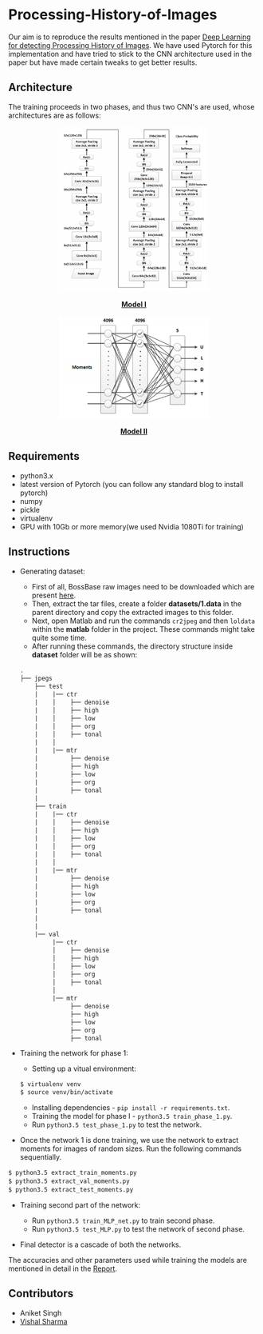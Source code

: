 # Processing-History-of-Images
Our aim is to reproduce the results mentioned in the paper [Deep Learning for detecting Processing History of Images](https://pdfs.semanticscholar.org/23c5/9ffc8161ca2cc1758c137760563de29ef582.pdf).
We have used Pytorch for this implementation and have tried to stick to the CNN architecture used in the paper but have made certain tweaks to get better results.

## Architecture
The training proceeds in two phases, and thus two CNN's are used, whose architectures are as follows:
<div align="center">
<img src="images/phase_1.png" alt="Drawing" style="width: 300px;"/>
<p align="center">
    <b><u> Model I </u></b>
</p>
</div>
<div align="center">
<img src="images/phase_2.png" alt="Drawing" style="width: 300px;"/>
<p align="center">
    <b><u> Model II </u></b>
</p>
</div>


## Requirements
- python3.x
- latest version of Pytorch (you can follow any standard blog to install pytorch)
- numpy
- pickle
- virtualenv
- GPU with 10Gb or more memory(we used Nvidia 1080Ti for training)


## Instructions
- Generating dataset:
    - First of all, BossBase raw images need to be downloaded which are present [here](http://agents.fel.cvut.cz/stegodata/RAWs/).
    - Then, extract the tar files, create a folder **datasets/1.data** in the parent directory and copy the extracted images to this folder.
    - Next, open Matlab and run the commands `cr2jpeg` and then `loldata` within the **matlab** folder in the project. These commands might take quite some time.
    - After running these commands, the directory structure inside **dataset** folder will be as shown:
    ```
    .
    ├── jpegs
        ├── test
        |    |── ctr
        |    │    ├── denoise
        |    │    ├── high
        |    │    ├── low
        |    │    ├── org
        |    │    ├── tonal
        |    │
        |    |── mtr
        |         ├── denoise
        |         ├── high
        |         ├── low
        |         ├── org
        |         ├── tonal
        |       
        ├── train
        |    |── ctr
        |    │    ├── denoise
        |    │    ├── high
        |    │    ├── low
        |    │    ├── org
        |    │    ├── tonal
        |    │
        |    |── mtr
        |         ├── denoise
        |         ├── high
        |         ├── low
        |         ├── org
        |         ├── tonal        
        |        
        |
        |── val
             |── ctr
             │    ├── denoise
             │    ├── high
             │    ├── low
             │    ├── org
             │    ├── tonal
             │
             |── mtr
                  ├── denoise
                  ├── high
                  ├── low
                  ├── org
                  ├── tonal        
    ```

- Training the network for phase 1:
    - Setting up a vitual environment:
    ```bash
    $ virtualenv venv
    $ source venv/bin/activate
    ```
    - Installing dependencies - `pip install -r requirements.txt`.
    - Training the model for phase I - `python3.5 train_phase_1.py`.
    - Run `python3.5 test_phase_1.py` to test the network.

- Once the network 1 is done training, we use the network to extract moments for images of random sizes. Run the following commands sequentially.
```bash
$ python3.5 extract_train_moments.py
$ python3.5 extract_val_moments.py
$ python3.5 extract_test_moments.py
```

- Training second part of the network:
    - Run `python3.5 train_MLP_net.py` to train second phase.
    - Run `python3.5 test_MLP.py` to test the network of second phase.

- Final detector is a cascade of both the networks.

The accuracies and other parameters used while training the models are mentioned in detail in the [Report](Project-Report.pdf).

## Contributors
- Aniket Singh
- [Vishal Sharma](https://github.com/VishalCR7)
